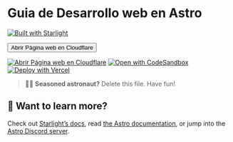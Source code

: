 # Guia de Desarrollo web en Astro

[![Built with Starlight](https://astro.badg.es/v2/built-with-starlight/tiny.svg)](https://starlight.astro.build)


<button name="button" onclick="https://guia-de-desarrollo-web.pages.dev/">Abrir Página web en Cloudflare</button>



[![Abrir Página web en Cloudflare]()](https://guia-de-desarrollo-web.pages.dev/)
[![Open with CodeSandbox](https://assets.codesandbox.io/github/button-edit-lime.svg)](https://codesandbox.io/p/sandbox/github/withastro/starlight/tree/main/examples/basics)
[![Deploy with Vercel](https://vercel.com/button)](https://vercel.com/new/clone?repository-url=https%3A%2F%2Fgithub.com%2Fwithastro%2Fstarlight%2Ftree%2Fmain%2Fexamples%2Fbasics&project-name=my-starlight-docs&repository-name=my-starlight-docs)

> 🧑‍🚀 **Seasoned astronaut?** Delete this file. Have fun!


## 👀 Want to learn more?

Check out [Starlight’s docs](https://starlight.astro.build/), read [the Astro documentation](https://docs.astro.build), or jump into the [Astro Discord server](https://astro.build/chat).
